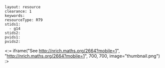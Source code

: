 ````
layout: resource
clearance: 1
keywords:
resourceType: RT9
stids1: 
  - g14
stids2:
pvids1:
pvids2:

````

<:= iframe("See http://nrich.maths.org/2664?mobile=1", "http://nrich.maths.org/2664?mobile=1", 700, 700, image="thumbnail.png") :>